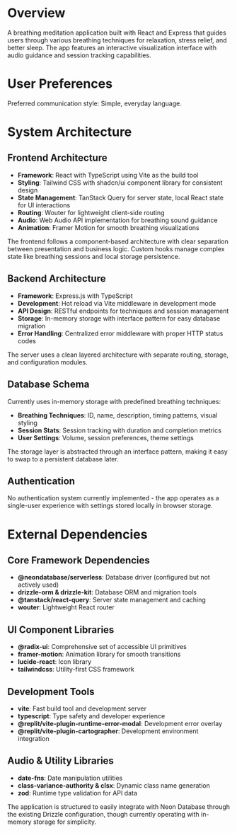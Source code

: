 # Overview

A breathing meditation application built with React and Express that guides users through various breathing techniques for relaxation, stress relief, and better sleep. The app features an interactive visualization interface with audio guidance and session tracking capabilities.

# User Preferences

Preferred communication style: Simple, everyday language.

# System Architecture

## Frontend Architecture
- **Framework**: React with TypeScript using Vite as the build tool
- **Styling**: Tailwind CSS with shadcn/ui component library for consistent design
- **State Management**: TanStack Query for server state, local React state for UI interactions
- **Routing**: Wouter for lightweight client-side routing
- **Audio**: Web Audio API implementation for breathing sound guidance
- **Animation**: Framer Motion for smooth breathing visualizations

The frontend follows a component-based architecture with clear separation between presentation and business logic. Custom hooks manage complex state like breathing sessions and local storage persistence.

## Backend Architecture
- **Framework**: Express.js with TypeScript
- **Development**: Hot reload via Vite middleware in development mode
- **API Design**: RESTful endpoints for techniques and session management
- **Storage**: In-memory storage with interface pattern for easy database migration
- **Error Handling**: Centralized error middleware with proper HTTP status codes

The server uses a clean layered architecture with separate routing, storage, and configuration modules.

## Database Schema
Currently uses in-memory storage with predefined breathing techniques:
- **Breathing Techniques**: ID, name, description, timing patterns, visual styling
- **Session Stats**: Session tracking with duration and completion metrics
- **User Settings**: Volume, session preferences, theme settings

The storage layer is abstracted through an interface pattern, making it easy to swap to a persistent database later.

## Authentication
No authentication system currently implemented - the app operates as a single-user experience with settings stored locally in browser storage.

# External Dependencies

## Core Framework Dependencies
- **@neondatabase/serverless**: Database driver (configured but not actively used)
- **drizzle-orm & drizzle-kit**: Database ORM and migration tools
- **@tanstack/react-query**: Server state management and caching
- **wouter**: Lightweight React router

## UI Component Libraries
- **@radix-ui**: Comprehensive set of accessible UI primitives
- **framer-motion**: Animation library for smooth transitions
- **lucide-react**: Icon library
- **tailwindcss**: Utility-first CSS framework

## Development Tools
- **vite**: Fast build tool and development server
- **typescript**: Type safety and developer experience
- **@replit/vite-plugin-runtime-error-modal**: Development error overlay
- **@replit/vite-plugin-cartographer**: Development environment integration

## Audio & Utility Libraries
- **date-fns**: Date manipulation utilities
- **class-variance-authority & clsx**: Dynamic class name generation
- **zod**: Runtime type validation for API data

The application is structured to easily integrate with Neon Database through the existing Drizzle configuration, though currently operating with in-memory storage for simplicity.
